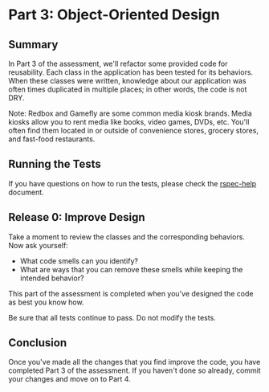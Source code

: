 # Part 3: Object-Oriented Design

## Summary

In Part 3 of the assessment, we'll refactor some provided code for reusability.
Each class in the application has been tested for its behaviors.  When these
classes were written, knowledge about our application was often times
duplicated in multiple places; in other words, the code is not DRY.

Note: Redbox and Gamefly are some common media kiosk brands.  Media kiosks
allow you to rent media like books, video games, DVDs, etc. You'll often
find them located in or outside of convenience stores, grocery stores, and
fast-food restaurants.

## Running the Tests

If you have questions on how to run the tests, please check the
[rspec-help](../rspec-help.md) document.

## Release 0: Improve Design

Take a moment to review the classes and the corresponding behaviors. Now ask  yourself:
* What code smells can you identify?
* What are ways that you can remove these smells while keeping the intended behavior?

This part of the assessment is completed when you've designed the code as best you know how.

Be sure that all tests continue to pass.  Do not modify the tests.

## Conclusion

Once you've made all the changes that you find improve the code, you have
completed Part 3 of the assessment.  If you haven't done so already, commit
your changes and move on to Part 4.
